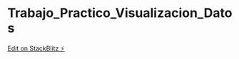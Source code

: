 # Trabajo_Practico_Visualizacion_Datos

[Edit on StackBlitz ⚡️](https://stackblitz.com/edit/js-9zjfyw)